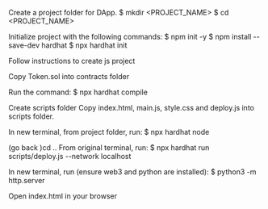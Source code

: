 Create a project folder for DApp.
$ mkdir <PROJECT_NAME>
$ cd <PROJECT_NAME>

Initialize project with the following commands:
$ npm init -y
$ npm install --save-dev hardhat
$ npx hardhat init

Follow instructions to create js project

Copy Token.sol into contracts folder

Run the command:
$ npx hardhat compile

Create scripts folder
Copy index.html, main.js, style.css and deploy.js into scripts folder.

In new terminal, from project folder, run:
$ npx hardhat node

(go back )cd ..
From original terminal, run:
$ npx hardhat run scripts/deploy.js --network localhost

In new terminal, run (ensure web3 and python are installed):
$ python3 -m http.server

Open index.html in your browser
